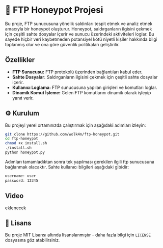 # 📖 FTP Honeypot Projesi

Bu proje, FTP sunucusuna yönelik saldırıları tespit etmek ve analiz etmek amacıyla bir honeypot oluşturur. Honeypot, saldırganların ilgisini çekmek için çeşitli sahte dosyalar içerir ve sunucu üzerindeki aktiviteleri loglar. Bu sayede hiçbir veri kaybetmeden potansiyel kötü niyetli kişiler hakkında bilgi toplanmış olur ve ona göre güvenlik politikaları geliştirilir.

## Özellikler

- **FTP Sunucusu:** FTP protokolü üzerinden bağlantıları kabul eder.
- **Sahte Dosyalar:** Saldırganların ilgisini çekmek için çeşitli sahte dosyalar içerir.
- **Kullanıcı Loglama:** FTP sunucusuna yapılan girişleri ve komutları loglar.
- **Dinamik Komut İşleme:** Gelen FTP komutlarını dinamik olarak işleyip yanıt verir.


## ⚙️ Kurulum

Bu projeyi yerel ortamınızda çalıştırmak için aşağıdaki adımları izleyin:

```bash
git clone https://github.com/wolk4n/ftp-honeypot.git
cd ftp-honeypot
chmod +x install.sh
./install.sh
python honeypot.py
```
Adımları tamamladıktan sonra tek yapılması gerekilen ilgili ftp sunucusuna bağlanmak olacaktır. Sahte kullanıcı bilgileri aşağıdaki gibidir:
```bash
username: user
password: 12345
```

## Video
eklenecek

## 📝 Lisans

Bu proje MIT Lisansı altında lisanslanmıştır - daha fazla bilgi için `LICENSE` dosyasına göz atabilirsiniz.
